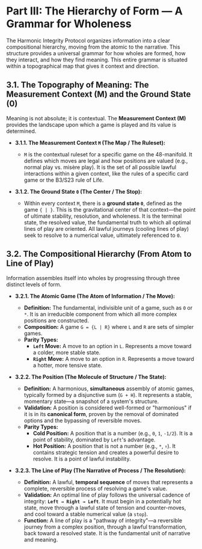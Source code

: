# Part III: The Hierarchy of Form — A Grammar for Wholeness

The Harmonic Integrity Protocol organizes information into a clear compositional hierarchy, moving from the atomic to the narrative. This structure provides a universal grammar for how wholes are formed, how they interact, and how they find meaning. This entire grammar is situated within a topographical map that gives it context and direction.

## 3.1. The Topography of Meaning: The Measurement Context (M) and the Ground State (0)

Meaning is not absolute; it is contextual. The **Measurement Context (M)** provides the landscape upon which a game is played and its value is determined.

*   **3.1.1. The Measurement Context `M` (The Map / The Ruleset):**
    *   `M` is the contextual ruleset for a specific game on the 48-manifold. It defines which moves are legal and how positions are valued (e.g., normal play vs. misère play). It is the set of all possible lawful interactions within a given context, like the rules of a specific card game or the B3/S23 rule of Life.

*   **3.1.2. The Ground State `0` (The Center / The Stop):**
    *   Within every context `M`, there is a **ground state `0`**, defined as the game `{ | }`. This is the gravitational center of that context—the point of ultimate stability, resolution, and wholeness. It is the terminal state, the resolved value, the fundamental truth to which all optimal lines of play are oriented. All lawful journeys (cooling lines of play) seek to resolve to a numerical value, ultimately referenced to `0`.

## 3.2. The Compositional Hierarchy (From Atom to Line of Play)

Information assembles itself into wholes by progressing through three distinct levels of form.

*   **3.2.1. The Atomic Game (The Atom of Information / The Move):**
    *   **Definition:** The fundamental, indivisible unit of a game, such as `0` or `*`. It is an irreducible component from which all more complex positions are constructed.
    *   **Composition:** A game `G = {L | R}` where `L` and `R` are sets of simpler games.
    *   **Parity Types:**
        *   **`Left` Move:** A move to an option in `L`. Represents a move toward a colder, more stable state.
        *   **`Right` Move:** A move to an option in `R`. Represents a move toward a hotter, more tensive state.

*   **3.2.2. The Position (The Molecule of Structure / The State):**
    *   **Definition:** A harmonious, **simultaneous** assembly of atomic games, typically formed by a disjunctive sum (`G + H`). It represents a stable, momentary state—a snapshot of a system's structure.
    *   **Validation:** A position is considered well-formed or "harmonious" if it is in its **canonical form**, proven by the removal of dominated options and the bypassing of reversible moves.
    *   **Parity Types:**
        *   **Cold Position:** A position that is a number (e.g., `0`, `1`, `-1/2`). It is a point of stability, dominated by `Left`'s advantage.
        *   **Hot Position:** A position that is not a number (e.g., `*`, `↑`). It contains strategic tension and creates a powerful desire to resolve. It is a point of lawful instability.

*   **3.2.3. The Line of Play (The Narrative of Process / The Resolution):**
    *   **Definition:** A lawful, **temporal sequence** of moves that represents a complete, reversible process of resolving a game's value.
    *   **Validation:** An optimal line of play follows the universal cadence of integrity: **`Left → Right → Left`**. It must begin in a potentially hot state, move through a lawful state of tension and counter-moves, and cool toward a stable numerical value (a `stop`).
    *   **Function:** A line of play is a "pathway of integrity"—a reversible journey from a complex position, through a lawful transformation, back toward a resolved state. It is the fundamental unit of narrative and meaning.
